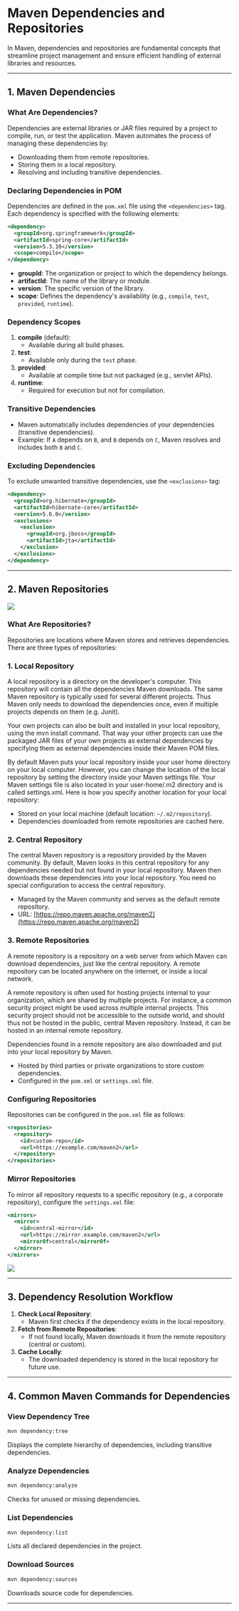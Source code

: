 # Maven Dependencies and Repositories

In Maven, dependencies and repositories are fundamental concepts that streamline project management and ensure efficient handling of external libraries and resources.

---

## **1. Maven Dependencies**

### **What Are Dependencies?**
Dependencies are external libraries or JAR files required by a project to compile, run, or test the application. Maven automates the process of managing these dependencies by:
- Downloading them from remote repositories.
- Storing them in a local repository.
- Resolving and including transitive dependencies.

### **Declaring Dependencies in POM**
Dependencies are defined in the `pom.xml` file using the `<dependencies>` tag. Each dependency is specified with the following elements:

```xml
<dependency>
  <groupId>org.springframework</groupId>
  <artifactId>spring-core</artifactId>
  <version>5.3.10</version>
  <scope>compile</scope>
</dependency>
```

- **groupId**: The organization or project to which the dependency belongs.
- **artifactId**: The name of the library or module.
- **version**: The specific version of the library.
- **scope**: Defines the dependency's availability (e.g., `compile`, `test`, `provided`, `runtime`).

### **Dependency Scopes**
1. **compile** (default):
   - Available during all build phases.
2. **test**:
   - Available only during the `test` phase.
3. **provided**:
   - Available at compile time but not packaged (e.g., servlet APIs).
4. **runtime**:
   - Required for execution but not for compilation.

### **Transitive Dependencies**
- Maven automatically includes dependencies of your dependencies (transitive dependencies).
- Example:
  If `A` depends on `B`, and `B` depends on `C`, Maven resolves and includes both `B` and `C`.

### **Excluding Dependencies**
To exclude unwanted transitive dependencies, use the `<exclusions>` tag:

```xml
<dependency>
  <groupId>org.hibernate</groupId>
  <artifactId>hibernate-core</artifactId>
  <version>5.6.0</version>
  <exclusions>
    <exclusion>
      <groupId>org.jboss</groupId>
      <artifactId>jta</artifactId>
    </exclusion>
  </exclusions>
</dependency>
```

---

## **2. Maven Repositories**

![](Images/Image_3.png)


### **What Are Repositories?**
Repositories are locations where Maven stores and retrieves dependencies. There are three types of repositories:

### **1. Local Repository**
A local repository is a directory on the developer's computer. This repository will contain all the dependencies Maven downloads. The same Maven repository is typically used for several different projects. Thus Maven only needs to download the dependencies once, even if multiple projects depends on them (e.g. Junit).

Your own projects can also be built and installed in your local repository, using the mvn install command. That way your other projects can use the packaged JAR files of your own projects as external dependencies by specifying them as external dependencies inside their Maven POM files.

By default Maven puts your local repository inside your user home directory on your local computer. However, you can change the location of the local repository by setting the directory inside your Maven settings file. Your Maven settings file is also located in your user-home/.m2 directory and is called settings.xml. Here is how you specify another location for your local repository:
- Stored on your local machine (default location: `~/.m2/repository`).
- Dependencies downloaded from remote repositories are cached here.

### **2. Central Repository**
The central Maven repository is a repository provided by the Maven community. By default, Maven looks in this central repository for any dependencies needed but not found in your local repository. Maven then downloads these dependencies into your local repository. You need no special configuration to access the central repository.

- Managed by the Maven community and serves as the default remote repository.
- URL: [https://repo.maven.apache.org/maven2](https://repo.maven.apache.org/maven2)

### **3. Remote Repositories**

A remote repository is a repository on a web server from which Maven can download dependencies, just like the central repository. A remote repository can be located anywhere on the internet, or inside a local network.

A remote repository is often used for hosting projects internal to your organization, which are shared by multiple projects. For instance, a common security project might be used across multiple internal projects. This security project should not be accessible to the outside world, and should thus not be hosted in the public, central Maven repository. Instead, it can be hosted in an internal remote repository.

Dependencies found in a remote repository are also downloaded and put into your local repository by Maven.

- Hosted by third parties or private organizations to store custom dependencies.
- Configured in the `pom.xml` or `settings.xml` file.

### **Configuring Repositories**
Repositories can be configured in the `pom.xml` file as follows:

```xml
<repositories>
  <repository>
    <id>custom-repo</id>
    <url>https://example.com/maven2</url>
  </repository>
</repositories>
```

### **Mirror Repositories**
To mirror all repository requests to a specific repository (e.g., a corporate repository), configure the `settings.xml` file:

```xml
<mirrors>
  <mirror>
    <id>central-mirror</id>
    <url>https://mirror.example.com/maven2</url>
    <mirrorOf>central</mirrorOf>
  </mirror>
</mirrors>
```

![](Images/Image_4.png)


---

## **3. Dependency Resolution Workflow**
1. **Check Local Repository**:
   - Maven first checks if the dependency exists in the local repository.
2. **Fetch from Remote Repositories**:
   - If not found locally, Maven downloads it from the remote repository (central or custom).
3. **Cache Locally**:
   - The downloaded dependency is stored in the local repository for future use.

---

## **4. Common Maven Commands for Dependencies**

### **View Dependency Tree**
```bash
mvn dependency:tree
```
Displays the complete hierarchy of dependencies, including transitive dependencies.

### **Analyze Dependencies**
```bash
mvn dependency:analyze
```
Checks for unused or missing dependencies.

### **List Dependencies**
```bash
mvn dependency:list
```
Lists all declared dependencies in the project.

### **Download Sources**
```bash
mvn dependency:sources
```
Downloads source code for dependencies.

---

